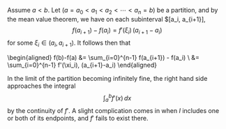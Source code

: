 Assume $a<b$. Let $(a=a_0<a_1<a_2<\cdots <a_n=b)$ be a partition,
and by the mean value theorem, we have on each subinterval $[a_i, a_{i+1}],
$$
f(a_{i+1})-f(a_i) = f'(\xi_i)\, (a_{i+1}-a_i)
$$
for some $\xi_i\in (a_i, a_{i+1})$. It follows then that

\begin{aligned}
f(b)-f(a) &= \sum_{i=0}^{n-1} f(a_{i+1}) - f(a_i) \\
&= \sum_{i=0}^{n-1} f'(\xi_i)\, (a_{i+1}-a_i)
\end{aligned}

In the limit of the partition becoming infinitely fine, the right hand side
approaches the integral
$$
\int_a^b f'(x)\,dx
$$
by the continuity of $f'$. A slight complication comes in when $I$ includes one  
or both of its endpoints, and $f'$ fails to exist there.